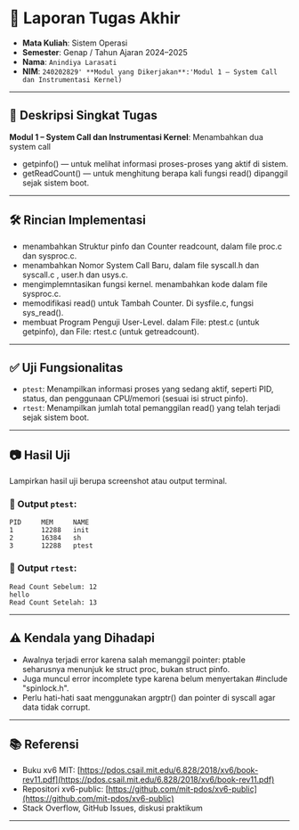 # 📝 Laporan Tugas Akhir

* **Mata Kuliah**: Sistem Operasi
* **Semester**: Genap / Tahun Ajaran 2024–2025
* **Nama**: `Anindiya Larasati`
* **NIM**: `240202829'
**Modul yang Dikerjakan**:'Modul 1 – System Call dan Instrumentasi Kernel)`

---

## 📌 Deskripsi Singkat Tugas

**Modul 1 – System Call dan Instrumentasi Kernel**:
 Menambahkan dua system call
* getpinfo() — untuk melihat informasi proses-proses yang aktif di sistem.
* getReadCount() — untuk menghitung berapa kali fungsi read() dipanggil sejak sistem boot.
---

## 🛠️ Rincian Implementasi

* menambahkan Struktur pinfo dan Counter readcount, dalam file proc.c dan sysproc.c.
*  menambahkan Nomor System Call Baru, dalam file syscall.h dan syscall.c , user.h dan usys.c.
* mengimplemntasikan fungsi kernel. menambahkan kode dalam file sysproc.c.
* memodifikasi read() untuk Tambah Counter. Di sysfile.c, fungsi sys_read().
* membuat Program Penguji User-Level. dalam File: ptest.c (untuk getpinfo), dan File: rtest.c (untuk getreadcount).

---

## ✅ Uji Fungsionalitas

* `ptest`: Menampilkan informasi proses yang sedang aktif, seperti PID, status, dan penggunaan CPU/memori (sesuai isi struct pinfo).
* `rtest`: Menampilkan jumlah total pemanggilan read() yang telah terjadi sejak sistem boot.
---

## 📷 Hasil Uji

Lampirkan hasil uji berupa screenshot atau output terminal. 

### 📍 Output `ptest`:

```
PID     MEM     NAME
1       12288   init
2       16384   sh
3       12288   ptest
```

### 📍 Output `rtest`:

```
Read Count Sebelum: 12
hello
Read Count Setelah: 13
```

---

## ⚠️ Kendala yang Dihadapi

 * Awalnya terjadi error karena salah memanggil pointer: ptable seharusnya menunjuk ke struct proc, bukan struct pinfo.
 * Juga muncul error incomplete type karena belum menyertakan #include "spinlock.h".
 * Perlu hati-hati saat menggunakan argptr() dan pointer di syscall agar data tidak corrupt.

---

## 📚 Referensi

* Buku xv6 MIT: [https://pdos.csail.mit.edu/6.828/2018/xv6/book-rev11.pdf](https://pdos.csail.mit.edu/6.828/2018/xv6/book-rev11.pdf)
* Repositori xv6-public: [https://github.com/mit-pdos/xv6-public](https://github.com/mit-pdos/xv6-public)
* Stack Overflow, GitHub Issues, diskusi praktikum

---

